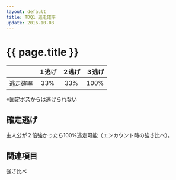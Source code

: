 ```yaml
---
layout: default
title: TDQ1 逃走確率
update: 2016-10-08
---
```


# {{ page.title }}

|      | １逃げ | ２逃げ | ３逃げ |
|:----:|:------:|:------:|:------:|
| 逃走確率 | 33% | 33% | 100% |

※固定ボスからは逃げられない

## 確定逃げ

主人公が２倍強かったら100%逃走可能（エンカウント時の強さ比べ）。

## 関連項目

強さ比べ
